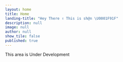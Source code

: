 ```yaml
---
layout: home
title: Home
landing-title: "Hey There ✌ This is sh@n \U0001F91F"
description: null
image: null
author: null
show_tile: false
published: true
---
```


This area is Under Development
